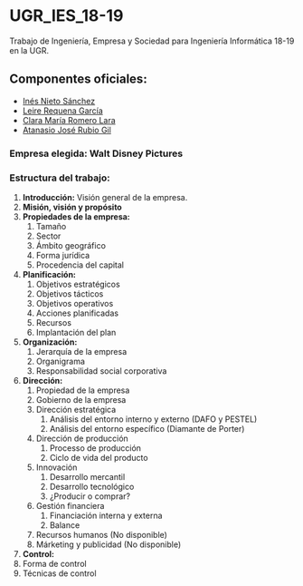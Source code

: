 # UGR_IES_18-19

Trabajo de Ingeniería, Empresa y Sociedad para Ingeniería Informática 18-19 en la UGR.

## Componentes oficiales:

- [Inés Nieto Sánchez](https://github.com/ins426)
- [Leire Requena García](https://github.com/leirereqgar)
- [Clara María Romero Lara](https://github.com/clarasdfgh)
- [Atanasio José Rubio Gil](https://github.com/Groctel)

### Empresa elegida: Walt Disney Pictures 

### Estructura del trabajo:

1. **Introducción:** Visión general de la empresa.
2. **Misión, visión y propósito**
3. **Propiedades de la empresa:**
   1. Tamaño
   2. Sector
   3. Ámbito geográfico
   4. Forma jurídica
   5. Procedencia del capital
4. **Planificación:**
   1. Objetivos estratégicos
   2. Objetivos tácticos
   3. Objetivos operativos
   4. Acciones planificadas
   5. Recursos
   6. Implantación del plan
5. **Organización:**
   1. Jerarquía de la empresa
   2. Organigrama
   3. Responsabilidad social corporativa
6. **Dirección:**
   1. Propiedad de la empresa
   2. Gobierno de la empresa
   3. Dirección estratégica
      1. Análisis del entorno interno y externo (DAFO y PESTEL)
      2. Análisis del entorno específico (Diamante de Porter)
   4. Dirección de producción
      1. Processo de producción
      2. Ciclo de vida del producto
   5. Innovación
      1. Desarrollo mercantil
      2. Desarrollo tecnológico
      3. ¿Producir o comprar?
   6. Gestión financiera
      1. Financiación interna y externa
      2. Balance
   7. Recursos humanos (No disponible)
   8. Márketing y publicidad (No disponible)
7. **Control:**
  1. Forma de control
  2. Técnicas de control
